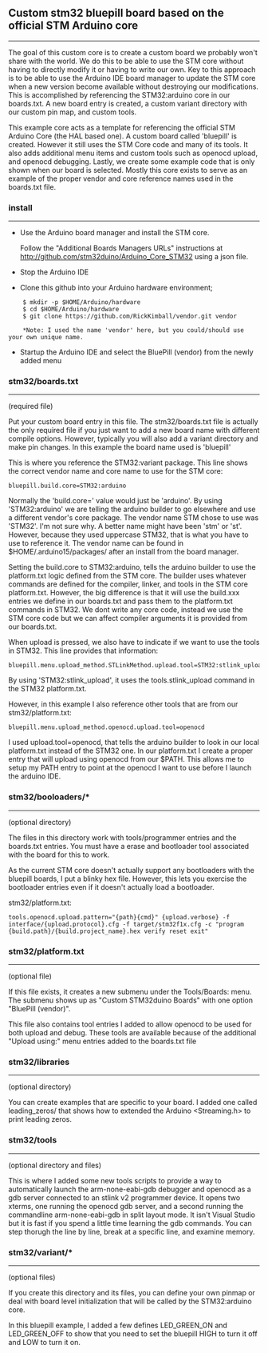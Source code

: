 ## Custom stm32 bluepill board based on the official STM Arduino core
---


The goal of this custom core is to create a custom board we probably won't share with the world. We do this to be able to use the STM core without having to directly modify it or having to write our own. Key to this approach is to be able to use the Arduino IDE board manager to update the STM core when a new version become available without destroying our modifications.  This is accomplished by referencing the STM32:arduino core in our boards.txt. A new board entry is created, a custom variant directory with our custom pin map, and custom tools.

This example core acts as a template for referencing the official STM Arduino Core (the HAL based one).  A custom board called 'bluepill' is created. However it still uses the STM Core code and many of its tools. It also adds additional menu items and custom tools such as openocd upload, and openocd debugging. Lastly, we create some example code that is only shown when our board is selected.  Mostly this core exists to serve as an example of the proper vendor and core reference names used in the boards.txt file.

### install
---

* Use the Arduino board manager and install the STM core.

    Follow the "Additional Boards Managers URLs" instructions at http://github.com/stm32duino/Arduino_Core_STM32 using a json file.

* Stop the Arduino IDE

- Clone this github into your Arduino hardware environment;

```
    $ mkdir -p $HOME/Arduino/hardware
    $ cd $HOME/Arduino/hardware
    $ git clone https://github.com/RickKimball/vendor.git vendor

    *Note: I used the name 'vendor' here, but you could/should use your own unique name.
```
* Startup the Arduino IDE and select the BluePill (vendor) from
the newly added menu

### stm32/boards.txt
---
(required file)

Put your custom board entry in this file.  The stm32/boards.txt file is actually the only required file if you just want to add a new board name with different compile options. However, typically you will also add a variant directory and make pin changes.  In this example the board name used is 'bluepill'

This is where you reference the STM32:variant package. This line shows the correct vendor name and core name to use for the STM core:
```
bluepill.build.core=STM32:arduino
```
Normally the 'build.core=' value would just be 'arduino'. By using 'STM32:arduino' we are telling the arduino builder to go elsewhere and use a different vendor's core package.  The vendor name STM chose to use was 'STM32'. I'm not sure why. A better name might have been 'stm' or 'st'.  However, because they used uppercase STM32, that is what you have to use to reference it.  The vendor name can be found in $HOME/.arduino15/packages/ after an install from the board manager.

Setting the build.core to STM32:arduino, tells the arduino builder to use the platform.txt logic defined from the STM core. The builder uses whatever commands are defined for the compiler, linker, and tools in the STM core platform.txt. However, the big difference is that it will use the build.xxx entries we define in our boards.txt and pass them to the platform.txt commands in STM32.  We dont write any core code, instead we use the STM core code but we can affect compiler arguments it is provided from our boards.txt.

When upload is pressed, we also have to indicate if we want to use the tools in STM32. This line provides that information:

```
bluepill.menu.upload_method.STLinkMethod.upload.tool=STM32:stlink_upload
```
By using 'STM32:stlink_upload', it uses the tools.stlink_upload command in the STM32 platform.txt.

However, in this example I also reference other tools that are from our stm32/platform.txt:
```
bluepill.menu.upload_method.openocd.upload.tool=openocd
```
I used upload.tool=openocd, that tells the arduino builder to look in our local platform.txt instead of the STM32 one.  In our platform.txt I create a proper entry that will upload using openocd from our $PATH.  This allows me to setup my PATH entry to point at the openocd I want to use before I launch the arduino IDE.

### stm32/booloaders/*
---

(optional directory)

The files in this directory work with tools/programmer entries and the boards.txt entries. You must have a erase and bootloader tool associated with the board for this to work.

As the current STM core doesn't actually support any bootloaders with the bluepill boards, I put a blinky hex file. However, this lets you exercise the bootloader entries even if it doesn't actually load a bootloader.

stm32/platform.txt:
```
tools.openocd.upload.pattern="{path}{cmd}" {upload.verbose} -f interface/{upload.protocol}.cfg -f target/stm32f1x.cfg -c "program {build.path}/{build.project_name}.hex verify reset exit"
```

### stm32/platform.txt
---
(optional file)

If this file exists, it creates a new submenu under the Tools/Boards: menu. The submenu shows up as "Custom STM32duino Boards" with one option "BluePill (vendor)".

This file also contains tool entries I added to allow openocd to be used for both upload and debug.  These tools are available because of the additional "Upload using:" menu entries added to the boards.txt file

### stm32/libraries
---
(optional directory)

You can create examples that are specific to your board. I added one called leading_zeros/ that shows how to extended the Arduino <Streaming.h> to print leading zeros.

### stm32/tools
---
(optional directory and files)

This is where I added some new tools scripts to provide a way to automatically launch the arm-none-eabi-gdb debugger and openocd as a gdb server connected to an stlink v2 programmer device.  It opens two xterms, one running the openocd gdb server, and a second running the commandline arm-none-eabi-gdb in split layout mode.  It isn't Visual Studio but it is fast if you spend a little time learning the gdb commands.  You can step thorugh the line by line, break at a specific line, and examine memory.

### stm32/variant/*
---
(optional files)

If you create this directory and its files, you can define your own pinmap or deal with board level initialization that will be called by the STM32:arduino core.

In this bluepill example, I added a few defines LED_GREEN_ON and LED_GREEN_OFF to show that you need to set the bluepill HIGH to turn it off and LOW to turn it on.
